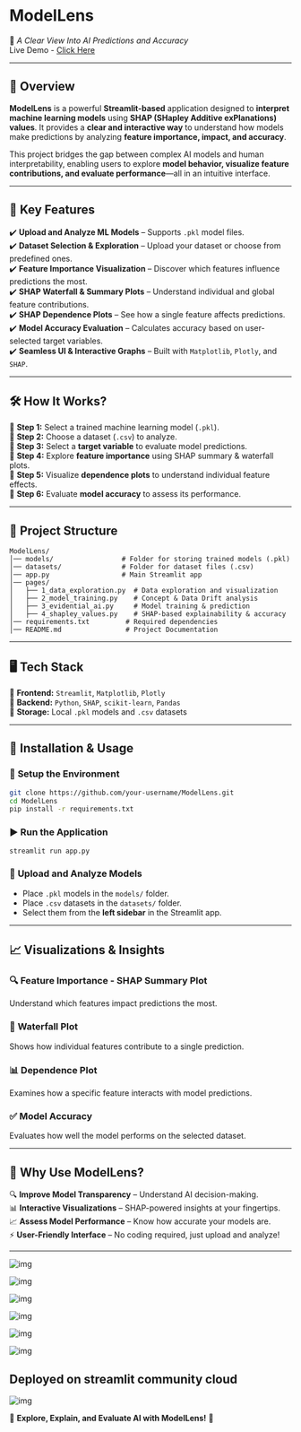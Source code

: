 # **ModelLens**  
🚀 *A Clear View Into AI Predictions and Accuracy*  
Live Demo - [Click Here](https://modellens.streamlit.app/)

---  

## 📌 **Overview**  
**ModelLens** is a powerful **Streamlit-based** application designed to **interpret machine learning models** using **SHAP (SHapley Additive exPlanations) values**. It provides a **clear and interactive way** to understand how models make predictions by analyzing **feature importance, impact, and accuracy**.  

This project bridges the gap between complex AI models and human interpretability, enabling users to explore **model behavior, visualize feature contributions, and evaluate performance**—all in an intuitive interface.  

---  

## 🎯 **Key Features**  

✔️ **Upload and Analyze ML Models** – Supports `.pkl` model files.  
✔️ **Dataset Selection & Exploration** – Upload your dataset or choose from predefined ones.  
✔️ **Feature Importance Visualization** – Discover which features influence predictions the most.  
✔️ **SHAP Waterfall & Summary Plots** – Understand individual and global feature contributions.  
✔️ **SHAP Dependence Plots** – See how a single feature affects predictions.  
✔️ **Model Accuracy Evaluation** – Calculates accuracy based on user-selected target variables.  
✔️ **Seamless UI & Interactive Graphs** – Built with `Matplotlib`, `Plotly`, and `SHAP`.  

---

## 🛠️ **How It Works?**  

🔹 **Step 1:** Select a trained machine learning model (`.pkl`).  
🔹 **Step 2:** Choose a dataset (`.csv`) to analyze.  
🔹 **Step 3:** Select a **target variable** to evaluate model predictions.  
🔹 **Step 4:** Explore **feature importance** using SHAP summary & waterfall plots.  
🔹 **Step 5:** Visualize **dependence plots** to understand individual feature effects.  
🔹 **Step 6:** Evaluate **model accuracy** to assess its performance.  

---

## 📂 **Project Structure**  

```
ModelLens/
│── models/                 # Folder for storing trained models (.pkl)
│── datasets/               # Folder for dataset files (.csv)
│── app.py                  # Main Streamlit app
│── pages/
│   ├── 1_data_exploration.py  # Data exploration and visualization
│   ├── 2_model_training.py    # Concept & Data Drift analysis
│   ├── 3_evidential_ai.py     # Model training & prediction
│   ├── 4_shapley_values.py    # SHAP-based explainability & accuracy
│── requirements.txt         # Required dependencies
│── README.md                # Project Documentation
```

---

## 🖥️ **Tech Stack**  

🔹 **Frontend:** `Streamlit`, `Matplotlib`, `Plotly`  
🔹 **Backend:** `Python`, `SHAP`, `scikit-learn`, `Pandas`  
🔹 **Storage:** Local `.pkl` models and `.csv` datasets  

---

## 🚀 **Installation & Usage**  

### 🔧 **Setup the Environment**  
```bash
git clone https://github.com/your-username/ModelLens.git
cd ModelLens
pip install -r requirements.txt
```

### ▶ **Run the Application**  
```bash
streamlit run app.py
```

### 📝 **Upload and Analyze Models**  
- Place `.pkl` models in the `models/` folder.  
- Place `.csv` datasets in the `datasets/` folder.  
- Select them from the **left sidebar** in the Streamlit app.  

---

## 📈 **Visualizations & Insights**  

### 🔍 **Feature Importance - SHAP Summary Plot**  
Understand which features impact predictions the most.  

### 🔹 **Waterfall Plot**  
Shows how individual features contribute to a single prediction.  

### 📊 **Dependence Plot**  
Examines how a specific feature interacts with model predictions.  

### ✅ **Model Accuracy**  
Evaluates how well the model performs on the selected dataset.  

---

## 🤖 **Why Use ModelLens?**  

🔍 **Improve Model Transparency** – Understand AI decision-making.  
📊 **Interactive Visualizations** – SHAP-powered insights at your fingertips.  
📈 **Assess Model Performance** – Know how accurate your models are.  
⚡ **User-Friendly Interface** – No coding required, just upload and analyze!  

---
![img](https://github.com/vidhi-jaju/ModelLens/blob/bd326adab6a8010541f7f263e776a24237090f4c/images/1.png)

![img](https://github.com/vidhi-jaju/ModelLens/blob/bd326adab6a8010541f7f263e776a24237090f4c/images/2.png)

![img](https://github.com/vidhi-jaju/ModelLens/blob/bd326adab6a8010541f7f263e776a24237090f4c/images/3.png)

![img](https://github.com/vidhi-jaju/ModelLens/blob/bd326adab6a8010541f7f263e776a24237090f4c/images/4.png)

![img](https://github.com/vidhi-jaju/ModelLens/blob/bd326adab6a8010541f7f263e776a24237090f4c/images/5.png)

![img](https://github.com/vidhi-jaju/ModelLens/blob/bd326adab6a8010541f7f263e776a24237090f4c/images/6.png)

## **Deployed on streamlit community cloud** 
![img](https://github.com/vidhi-jaju/ModelLens/blob/bd326adab6a8010541f7f263e776a24237090f4c/images/7.png)

🚀 **Explore, Explain, and Evaluate AI with ModelLens!** 🎯


